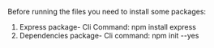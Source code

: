 Before running the files you need to install some packages:
1. Express package-
   Cli Command: npm install express
2. Dependencies package-
   Cli command: npm init --yes
